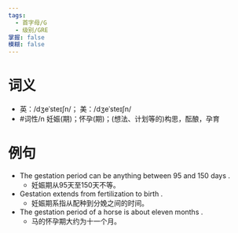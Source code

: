 ```yaml
---
tags:
  - 首字母/G
  - 级别/GRE
掌握: false
模糊: false
---
```

# 词义
- 英：/dʒeˈsteɪʃn/； 美：/dʒeˈsteɪʃn/
- #词性/n  妊娠(期)；怀孕(期)；(想法、计划等的)构思，酝酿，孕育
# 例句
- The gestation period can be anything between 95 and 150 days .
	- 妊娠期从95天至150天不等。
- Gestation extends from fertilization to birth .
	- 妊娠期系指从配种到分娩之间的时间。
- The gestation period of a horse is about eleven months .
	- 马的怀孕期大约为十一个月。
